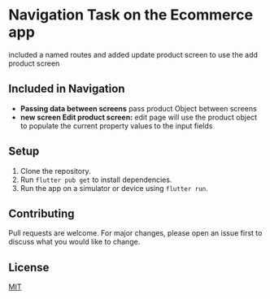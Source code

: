 # Navigation Task on the Ecommerce app

included a named routes and added update product screen to use the add product screen

## Included in Navigation
- **Passing data between screens** pass product Object between screens 
- **new screen Edit product screen:** edit page will use the product object to populate the current property values to the input fields 

## Setup
1. Clone the repository.
2. Run `flutter pub get` to install dependencies.
3. Run the app on a simulator or device using `flutter run`.

## Contributing
Pull requests are welcome. For major changes, please open an issue first to discuss what you would like to change.

## License
[MIT](LICENSE)

